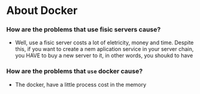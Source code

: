 # About Docker

### How are the problems that use fisic servers cause?

* Well, use a fisic server costs a lot of eletricity, money and time. Despite this, if you want to create a nem aplication service in your server chain, you HAVE to buy a new server to it, in other words, you shoukd to have 

### How are the problems that ``use`` docker cause?

* The docker, have a little process cost in the memory
